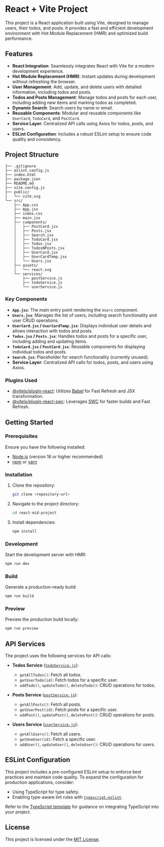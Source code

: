# React + Vite Project

This project is a React application built using Vite, designed to manage users, their todos, and posts. It provides a fast and efficient development environment with Hot Module Replacement (HMR) and optimized build performance.

## Features

- **React Integration**: Seamlessly integrates React with Vite for a modern development experience.
- **Hot Module Replacement (HMR)**: Instant updates during development without refreshing the browser.
- **User Management**: Add, update, and delete users with detailed information, including todos and posts.
- **Todos and Posts Management**: Manage todos and posts for each user, including adding new items and marking todos as completed.
- **Dynamic Search**: Search users by name or email.
- **Reusable Components**: Modular and reusable components like `UserCard`, `TodoCard`, and `PostCard`.
- **Service Layer**: Centralized API calls using Axios for todos, posts, and users.
- **ESLint Configuration**: Includes a robust ESLint setup to ensure code quality and consistency.

## Project Structure

```
├── .gitignore
├── eslint.config.js
├── index.html
├── package.json
├── README.md
├── vite.config.js
├── public/
│   └── vite.svg
└── src/
    ├── App.css
    ├── App.jsx
    ├── index.css
    ├── main.jsx
    ├── components/
    │   ├── PostCard.jsx
    │   ├── Posts.jsx
    │   ├── Search.jsx
    │   ├── TodoCard.jsx
    │   ├── Todos.jsx
    │   ├── TodosNPosts.jsx
    │   ├── UserCard.jsx
    │   ├── UserCardTemp.jsx
    │   └── Users.jsx
    ├── assets/
    │   └── react.svg
    └── services/
        ├── postService.js
        ├── todoService.js
        └── userService.js
```

### Key Components

- **`App.jsx`**: The main entry point rendering the `Users` component.
- **`Users.jsx`**: Manages the list of users, including search functionality and user CRUD operations.
- **`UserCard.jsx` / `UserCardTemp.jsx`**: Displays individual user details and allows interaction with todos and posts.
- **`Todos.jsx` / `Posts.jsx`**: Handles todos and posts for a specific user, including adding and updating items.
- **`TodoCard.jsx` / `PostCard.jsx`**: Reusable components for displaying individual todos and posts.
- **`Search.jsx`**: Placeholder for search functionality (currently unused).
- **Service Layer**: Centralized API calls for todos, posts, and users using Axios.

### Plugins Used

- [@vitejs/plugin-react](https://github.com/vitejs/vite-plugin-react/blob/main/packages/plugin-react/README.md): Utilizes [Babel](https://babeljs.io/) for Fast Refresh and JSX transformation.
- [@vitejs/plugin-react-swc](https://github.com/vitejs/vite-plugin-react-swc): Leverages [SWC](https://swc.rs/) for faster builds and Fast Refresh.

## Getting Started

### Prerequisites

Ensure you have the following installed:

- [Node.js](https://nodejs.org/) (version 16 or higher recommended)
- [npm](https://www.npmjs.com/) or [yarn](https://yarnpkg.com/)

### Installation

1. Clone the repository:
   ```bash
   git clone <repository-url>
   ```
2. Navigate to the project directory:
   ```bash
   cd react-mid-project
   ```
3. Install dependencies:
   ```bash
   npm install
   ```

### Development

Start the development server with HMR:
```bash
npm run dev
```

### Build

Generate a production-ready build:
```bash
npm run build
```

### Preview

Preview the production build locally:
```bash
npm run preview
```

## API Services

The project uses the following services for API calls:

- **Todos Service** ([`todoService.js`](src/services/todoService.js)):
  - `getAllTodos()`: Fetch all todos.
  - `getUserTodo(id)`: Fetch todos for a specific user.
  - `addTodo()`, `updateTodo()`, `deleteTodo()`: CRUD operations for todos.

- **Posts Service** ([`postService.js`](src/services/postService.js)):
  - `getAllPosts()`: Fetch all posts.
  - `getUserPost(id)`: Fetch posts for a specific user.
  - `addPost()`, `updatePost()`, `deletePost()`: CRUD operations for posts.

- **Users Service** ([`userService.js`](src/services/userService.js)):
  - `getAllUsers()`: Fetch all users.
  - `getOneUser(id)`: Fetch a specific user.
  - `addUser()`, `updateUser()`, `deleteUser()`: CRUD operations for users.

## ESLint Configuration

This project includes a pre-configured ESLint setup to enforce best practices and maintain code quality. To expand the configuration for production applications, consider:

- Using TypeScript for type safety.
- Enabling type-aware lint rules with [`typescript-eslint`](https://typescript-eslint.io).

Refer to the [TypeScript template](https://github.com/vitejs/vite/tree/main/packages/create-vite/template-react-ts) for guidance on integrating TypeScript into your project.

## License

This project is licensed under the [MIT License](https://opensource.org/licenses/MIT).